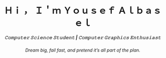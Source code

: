 <div style="position: relative; width: 50%; margin: 0 auto; overflow: hidden;">
</div></p>
<h1 align="center">Ｈｉ ， Ｉ＇ｍ Ｙｏｕｓｅｆ Ａｌｂａｓｅｌ </h1>
<h5 align="center">𝙲𝚘𝚖𝚙𝚞𝚝𝚎𝚛 𝚂𝚌𝚒𝚎𝚗𝚌𝚎 𝚂𝚝𝚞𝚍𝚎𝚗𝚝 | 𝙲𝚘𝚖𝚙𝚞𝚝𝚎𝚛 𝙶𝚛𝚊𝚙𝚑𝚒𝚌𝚜 𝙴𝚗𝚝𝚑𝚞𝚜𝚒𝚊𝚜𝚝 </h5>
<h6 align="center">Dream big, fail fast, and pretend it’s all part of the plan.</h6>


